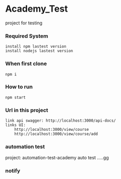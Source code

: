 # Academy_Test
 project for testing
### Required System
    install npm lastest version
    install nodejs lastest version
### When first clone
    npm i
### How to run
    npm start
### Url in this project
    link api swagger: http://localhost:3000/api-docs/
    links UI:
        http://localhost:3000/view/course
        http://localhost:3000/view/course/add
### automation test
   project: automation-test-academy
   auto test  .....gg
### notify
